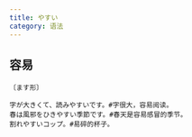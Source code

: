 ```yaml
---
title: やすい
category: 语法
---
```


## 容易

`〔ます形〕`

```example
字が大きくて、読みやすいです。#字很大，容易阅读。
春は風邪をひきやすい季節です。#春天是容易感冒的季节。
割れやすいコップ。#易碎的杯子。
```
